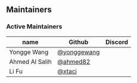 ## Maintainers

### Active Maintainers
| name              | Github    | Discord        |
|-------------------|-----------|----------------|
| Yongge Wang | [@yonggewang](https://github.com/yonggewang) |  |
| Ahmed Al Salih | [@ahmed82](https://github.com/ahmed82) |  |
| Li Fu | [@xtaci]( https://github.com/xtaci) |
